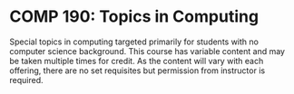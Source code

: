 # COMP 190: Topics in Computing

Special topics in computing targeted primarily for students with no computer science background. This course has variable content and may be taken multiple times for credit. As the content will vary with each offering, there are no set requisites but permission from instructor is required.